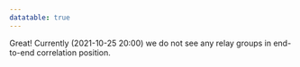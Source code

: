 ```yaml
---
datatable: true
---
```



Great! Currently (2021-10-25 20:00) we do not see any relay groups
in end-to-end correlation position.
